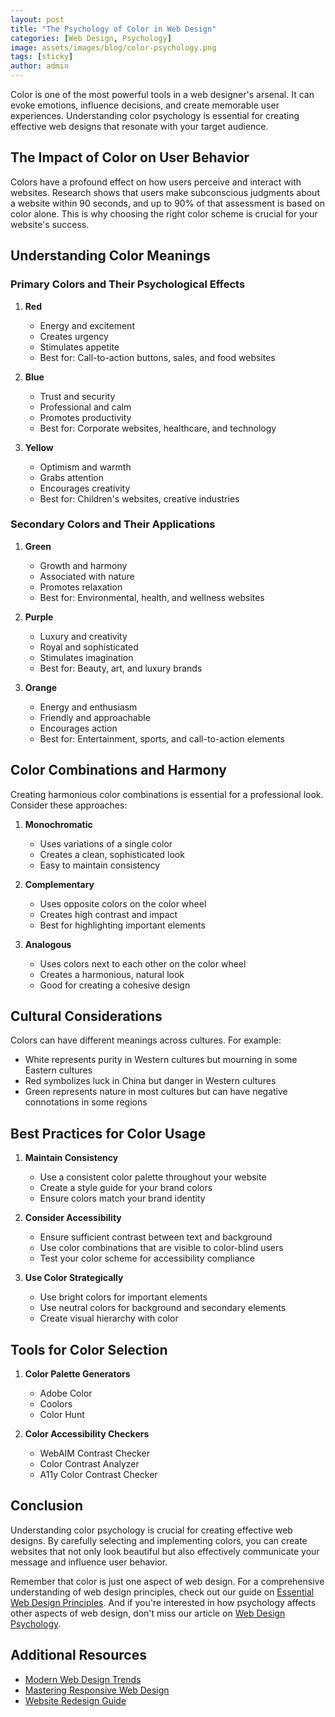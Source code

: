 ```yaml
---
layout: post
title: "The Psychology of Color in Web Design"
categories: [Web Design, Psychology]
image: assets/images/blog/color-psychology.png
tags: [sticky]
author: admin
---
```


Color is one of the most powerful tools in a web designer's arsenal. It can evoke emotions, influence decisions, and create memorable user experiences. Understanding color psychology is essential for creating effective web designs that resonate with your target audience.

## The Impact of Color on User Behavior

Colors have a profound effect on how users perceive and interact with websites. Research shows that users make subconscious judgments about a website within 90 seconds, and up to 90% of that assessment is based on color alone. This is why choosing the right color scheme is crucial for your website's success.

## Understanding Color Meanings

### Primary Colors and Their Psychological Effects

1. **Red**
   - Energy and excitement
   - Creates urgency
   - Stimulates appetite
   - Best for: Call-to-action buttons, sales, and food websites

2. **Blue**
   - Trust and security
   - Professional and calm
   - Promotes productivity
   - Best for: Corporate websites, healthcare, and technology

3. **Yellow**
   - Optimism and warmth
   - Grabs attention
   - Encourages creativity
   - Best for: Children's websites, creative industries

### Secondary Colors and Their Applications

1. **Green**
   - Growth and harmony
   - Associated with nature
   - Promotes relaxation
   - Best for: Environmental, health, and wellness websites

2. **Purple**
   - Luxury and creativity
   - Royal and sophisticated
   - Stimulates imagination
   - Best for: Beauty, art, and luxury brands

3. **Orange**
   - Energy and enthusiasm
   - Friendly and approachable
   - Encourages action
   - Best for: Entertainment, sports, and call-to-action elements

## Color Combinations and Harmony

Creating harmonious color combinations is essential for a professional look. Consider these approaches:

1. **Monochromatic**
   - Uses variations of a single color
   - Creates a clean, sophisticated look
   - Easy to maintain consistency

2. **Complementary**
   - Uses opposite colors on the color wheel
   - Creates high contrast and impact
   - Best for highlighting important elements

3. **Analogous**
   - Uses colors next to each other on the color wheel
   - Creates a harmonious, natural look
   - Good for creating a cohesive design

## Cultural Considerations

Colors can have different meanings across cultures. For example:
- White represents purity in Western cultures but mourning in some Eastern cultures
- Red symbolizes luck in China but danger in Western cultures
- Green represents nature in most cultures but can have negative connotations in some regions

## Best Practices for Color Usage

1. **Maintain Consistency**
   - Use a consistent color palette throughout your website
   - Create a style guide for your brand colors
   - Ensure colors match your brand identity

2. **Consider Accessibility**
   - Ensure sufficient contrast between text and background
   - Use color combinations that are visible to color-blind users
   - Test your color scheme for accessibility compliance

3. **Use Color Strategically**
   - Use bright colors for important elements
   - Use neutral colors for background and secondary elements
   - Create visual hierarchy with color

## Tools for Color Selection

1. **Color Palette Generators**
   - Adobe Color
   - Coolors
   - Color Hunt

2. **Color Accessibility Checkers**
   - WebAIM Contrast Checker
   - Color Contrast Analyzer
   - A11y Color Contrast Checker

## Conclusion

Understanding color psychology is crucial for creating effective web designs. By carefully selecting and implementing colors, you can create websites that not only look beautiful but also effectively communicate your message and influence user behavior.

Remember that color is just one aspect of web design. For a comprehensive understanding of web design principles, check out our guide on [Essential Web Design Principles](/essential-web-design-principles/). And if you're interested in how psychology affects other aspects of web design, don't miss our article on [Web Design Psychology](/web-design-psychology/).

## Additional Resources

- [Modern Web Design Trends ](/modern-web-design-trends/)
- [Mastering Responsive Web Design](/mastering-responsive-web-design/)
- [Website Redesign Guide](/website-redesign-guide/) 